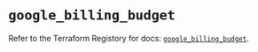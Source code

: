 # `google_billing_budget`

Refer to the Terraform Registory for docs: [`google_billing_budget`](https://registry.terraform.io/providers/hashicorp/google/4.75.1/docs/resources/billing_budget).
